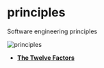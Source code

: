 # principles
Software engineering principles

![principles](https://github.com/joseosuna-engineer/principles/raw/main/resources/images/principles.jpg)

* **[The Twelve Factors](resources/docs/12factor.md)**
